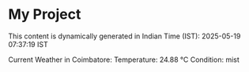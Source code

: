 # My Project

This content is dynamically generated in Indian Time (IST): 2025-05-19 07:37:19 IST


Current Weather in Coimbatore:
Temperature: 24.88 °C
Condition: mist
